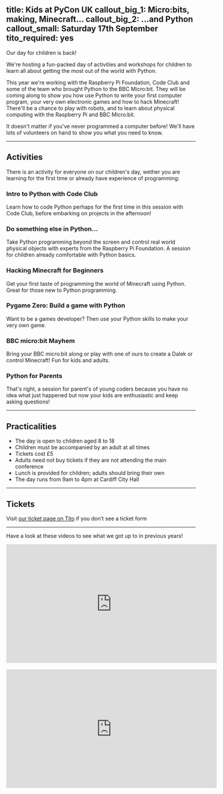 title: Kids at PyCon UK
callout_big_1: Micro:bits, making, Minecraft...
callout_big_2: ...and Python
callout_small: Saturday 17th September
tito_required: yes
---

Our day for children is back!

We're hosting a fun-packed day of activities and workshops for children to
learn all about getting the most out of the world with Python.

This year we're working with the Raspberry Pi Foundation, Code Club and some of the team who
brought Python to the BBC Micro:bit. They will be coming along to show you how use Python
to write your first computer program, your very own electronic games and how to hack Minecraft!  There'll be a chance to play with robots, and to learn about physical computing with the Raspberry Pi and BBC Micro:bit. 

It doesn't matter if you've never programmed a computer before!  We'll have
lots of volunteers on hand to show you what you need to know.

***

## Activities

There is an activity for everyone on our children's day, wether you are learning for the first time or already have experience of programming:

### Intro to Python with Code Club

Learn how to code Python perhaps for the first time in this session with Code
Club, before embarking on projects in the afternoon!

### Do something else in Python...

Take Python programming beyond the screen and control real world physical
objects with experts from the Raspberry Pi Foundation. A session for children already comfortable with Python basics.

### Hacking Minecraft for Beginners

Get your first taste of programming the world of Minecraft using Python. Great
for those new to Python programming.

### Pygame Zero: Build a game with Python

Want to be a games developer? Then use your Python skills to make your very own
game.

### BBC micro:bit Mayhem

Bring your BBC micro:bit along or play with one of ours to create a Dalek or
control Minecraft! Fun for kids and adults.

### Python for Parents

That's right, a session for parent's of young coders because you have no idea what just happened but now your kids are enthusiastic
and keep asking questions!

***

## Practicalities

* The day is open to children aged 8 to 18
* Children must be accompanied by an adult at all times
* Tickets cost £5
* Adults need not buy tickets if they are not attending the main conference
* Lunch is provided for children; adults should bring their own
* The day runs from 9am to 4pm at Cardiff City Hall

***

## Tickets

<tito-widget event="pyconuk/2016" releases="xi2wxxscn3k">Visit [our ticket page on Tito](https://ti.to/pyconuk/2016/with/xi2wxxscn3k) if you don’t see a ticket form</tito-widget>

***

Have a look at these videos to see what we got up to in previous years!

<div><iframe width="560" height="315" src="https://www.youtube-nocookie.com/embed/u4IMlpmjbYg?rel=0" frameborder="0" allowfullscreen></iframe></div>
<br/>
<div><iframe width="560" height="315" src="https://www.youtube-nocookie.com/embed/yerWCR3mppk?rel=0" frameborder="0" allowfullscreen></iframe></div>
